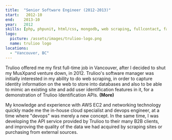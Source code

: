 ```yaml
---
title:  "Senior Software Engineer (2012-2013)"
start:   2012-10
end:    2013-10
year:   2012
skills: [php, phpunit, html/css, mongodb, web scraping, fullcontact, facebook apis]
logo:
  picture: /assets/images/trulioo-logo.png
  name: trulioo logo
locations: 
  - "Vancouver, BC"
---
```

Trulioo offered me my first full-time job in Vancouver, after I decided to 
shut my MusXpand venture down, in 2012. Trulioo's software manager was initially
interested in my ability
to do web scraping, in order to capture identity information on the web to
store into databases and also to be able to mimic an existing site and add
user identification features in it, for a demonstration of Trulioo Identification
APIs. <b>(More)</b>

My knowledge and experience with AWS EC2 and networking technology quickly made me the
in-house cloud specialist and devops engineer, at a time where "devops" was merely
a new concept. In the same time, I was developing the API service provided by
Trulioo to their many B2B clients, and improving the quality of the data
we had acquired by scraping sites or purchasing from external sources.
